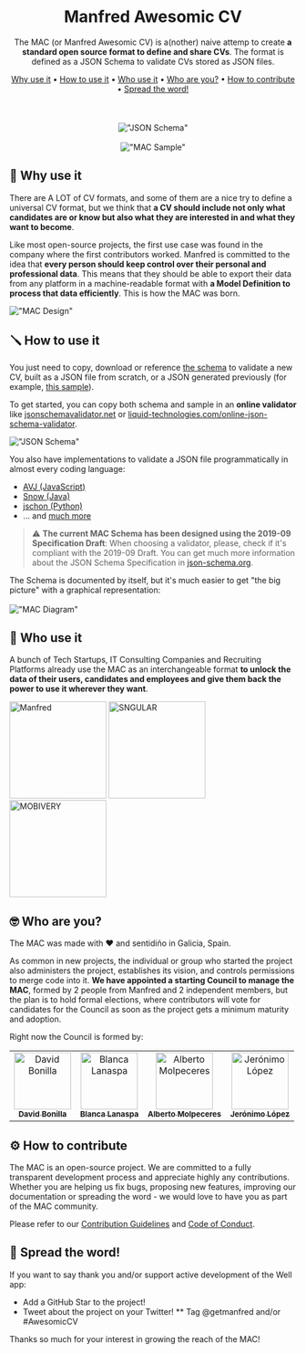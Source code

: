 <div align="center">

# Manfred Awesomic CV

The MAC (or Manfred Awesomic CV) is a(nother) naive attemp to create **a standard open source format to define and share CVs**. The format is defined as a JSON Schema to validate CVs stored as JSON files.

[Why use it](#-why-use-it) •
[How to use it](#-how-to-use-it) •
[Who use it](#-who-use-it) •
[Who are you?](#-who-are-you) •
[How to contribute](#%EF%B8%8F-how-to-contribute) •
[Spread the word!](#-spread-the-word)  
<br />
<br />
<br />
!["JSON Schema"](https://github.com/getmanfred/mac/blob/master/assets/readme/schema_screen_capture.png?raw=true "JSON Schema")
<br />
 <br />
!["MAC Sample"](https://github.com/getmanfred/mac/blob/master/assets/readme/MAC_sample.gif?raw=true "MAC Sample")
  
</div>  

## 🥘 Why use it

There are A LOT of CV formats, and some of them are a nice try to define a universal CV format, but we think that **a CV should include not only what candidates are or know but also what they are interested in and what they want to become**.

Like most open-source projects, the first use case was found in the company where the first contributors worked. Manfred is committed to the idea that **every person should keep control over their personal and professional data**. This means that they should be able to export their data from any platform in a machine-readable format with **a Model Definition to process that data efficiently**. This is how the MAC was born.


!["MAC Design"](https://github.com/getmanfred/mac/blob/master/assets/readme/MAC_first_design.png?raw=true "MAC Design")


## 🪛 How to use it

You just need to copy, download or reference [the schema](https://github.com/getmanfred/mac/blob/master/schema/schema.json) to validate a new CV, built as a JSON file from scratch, or a JSON generated previously (for example, [this sample](https://github.com/getmanfred/mac/blob/master/samples/deafult_sample.json)).

To get started, you can copy both schema and sample in an **online validator** like [jsonschemavalidator.net](https://www.jsonschemavalidator.net/) or [liquid-technologies.com/online-json-schema-validator](https://www.liquid-technologies.com/online-json-schema-validator).

!["JSON Schema"](https://github.com/getmanfred/mac/blob/master/assets/readme/MAC_online_validator_example.png?raw=true "JSON Schema")

You also have implementations to validate a JSON file programmatically in almost every coding language:

* [AVJ (JavaScript)](https://ajv.js.org/)
* [Snow (Java)](https://github.com/ssilverman/snowy-json)
* [jschon (Python)](https://jschon.readthedocs.io/en/latest/)
* ... and [much more](https://json-schema.org/implementations.html)

> :warning: **The current MAC Schema has been designed using the 2019-09 Specification Draft**: When choosing a validator, please, check if it's compliant with the 2019-09 Draft. You can get much more information about the JSON Schema Specification in [json-schema.org](https://json-schema.org/).

The Schema is documented by itself, but it's much easier to get "the big picture" with a graphical representation:
<br />
<br />
!["MAC Diagram"](https://github.com/getmanfred/mac/blob/master/assets/readme/MAC_diagram.png?raw=true "MAC Diagram")
<br />

## 🎨 Who use it

A bunch of Tech Startups, IT Consulting Companies and Recruiting Platforms already use the MAC as an interchangeable format **to unlock the data of their users, candidates and employees and give them back the power to use it wherever they want**.

<a href="https://www.getmanfred.com/" target="_blank"><img alt="Manfred" src="https://pbs.twimg.com/profile_images/946845160004112384/ap8_xjIa_400x400.jpg" width="170"/></a> <a href="https://www.sngular.com/" target="_blank"><img alt="SNGULAR" src="https://res.cloudinary.com/crunchbase-production/image/upload/c_lpad,h_170,w_170,f_auto,b_white,q_auto:eco,dpr_1/ympwkuxhx9lusfwrfbbb" width="170"/></a> <a href="https://mobivery.com/" target="_blank"><img alt="MOBIVERY" src="https://pbs.twimg.com/profile_images/1494757617859760135/Cs05qCrQ_400x400.png" width="170"/></a>

## 🤓 Who are you?

The MAC was made with ❤️ and sentidiño in Galicia, Spain.

As common in new projects, the individual or group who started the project also administers the project, establishes its vision, and controls permissions to merge code into it. **We have appointed a starting Council to manage the MAC**, formed by 2 people from Manfred and 2 independent members, but the plan is to hold formal elections, where contributors will vote for candidates for the Council as soon as the project gets a minimum maturity and adoption.

Right now the Council is formed by:

<!-- ALL-CONTRIBUTORS-LIST:START - Do not remove or modify this section -->
<!-- prettier-ignore-start -->
<!-- markdownlint-disable -->
<table>
  <tr>
    <td align="center"><a href="https://github.com/dbonillaf"><img src="https://avatars.githubusercontent.com/u/293330?v=4?s=100" width="100px;" alt="David Bonilla"/><br /><sub><b>David Bonilla</b></sub></a></td>
    <td align="center"><a href="https://github.com/blanaspa"><img src="https://avatars.githubusercontent.com/u/30079172?v=4?s=100" width="100px;" alt="Blanca Lanaspa"/><br /><sub><b>Blanca Lanaspa</b></sub></a></a></td>
    <td align="center"><a href="https://github.com/molpe"><img src="https://avatars.githubusercontent.com/u/7792?v=4?s=100" width="100px;" alt="Alberto Molpeceres"/><br /><sub><b>Alberto Molpeceres</b></sub></a></td>
    <td align="center"><a href="https://github.com/jerolba"><img src="https://avatars.githubusercontent.com/u/709055?v=4?s=100" width="100px;" alt="Jerónimo López"/><br /><sub><b>Jerónimo López</b></sub></a></td>
  </tr>
</table>

<!-- markdownlint-restore -->
<!-- prettier-ignore-end -->

<!-- ALL-CONTRIBUTORS-LIST:END -->

## ⚙️ How to contribute

The MAC is an open-source project. We are committed to a fully transparent development process and appreciate highly any contributions. Whether you are helping us fix bugs, proposing new features, improving our documentation or spreading the word - we would love to have you as part of the MAC community.

Please refer to our [Contribution Guidelines]() and [Code of Conduct](https://github.com/getmanfred/mac/blob/master/code_of_conduct.md).

## 🌟 Spread the word!

If you want to say thank you and/or support active development of the Well app:

* Add a GitHub Star to the project!
* Tweet about the project on your Twitter!
** Tag @getmanfred and/or #AwesomicCV

Thanks so much for your interest in growing the reach of the MAC!
